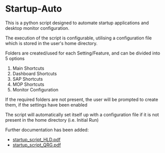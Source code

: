 # Startup-Auto

This is a python script designed to automate startup applications and desktop monitor configuration.

The execution of the script is configurable, utilising a configuration file which is stored in the user's home directory.

Folders are created/used for each Setting/Feature, and can be divided into 5 options
1. Main Shortcuts
2. Dashboard Shortcuts
3. SAP Shortcuts
4. MOP Shortcuts
5. Monitor Configuration

If the required folders are not present, the user will be prompted to create them, if the settings have been enabled

The script will automatically set itself up with a configuration file if it is not present in the home directory (i.e. Initial Run)

Further documentation has been added:
- [startup_script_HLD.pdf](https://github.com/spaghettipanda/Startup-Auto/blob/main/startup_script_HLD.pdf)
- [startup_script_QRG.pdf](https://github.com/spaghettipanda/Startup-Auto/blob/main/startup_script_QRG.pdf)
